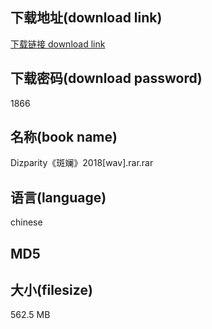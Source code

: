 ## 下载地址(download link)
[下载链接 download link](https://voluble-croquembouche-d321dc.netlify.app/?s=Dizparity%E3%80%8A%E6%96%91%E6%96%93%E3%80%8B2018%5Bwav%5D.rar)

## 下载密码(download password)
1866

## 名称(book name)
Dizparity《斑斓》2018[wav].rar.rar

## 语言(language)
chinese

## MD5


## 大小(filesize)
562.5 MB
